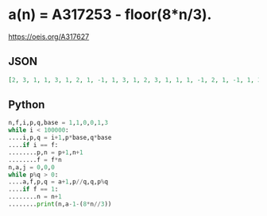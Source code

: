 # a\(n\) \= A317253 \- floor\(8\*n/3\)\.
https://oeis.org/A317627
## JSON
```JSON
[2, 3, 1, 1, 3, 1, 2, 1, -1, 1, 3, 1, 2, 3, 1, 1, 1, -1, 2, 1, -1, 1, 3, 1, 2, 3, 1, 1, 3, 1, 2, 1, -1, 1, 1, -1, 2, 3, 1, 1, 1, -1, 2, 1, -1, 1, 3, 1, 2, 3, 1, 1, 3, 1, 2, 1, -1, 1, 3, 1, 2, 3, 1, 1, 1, -1, 2, 1, -1, 1, 1, -1, 2, 3, 1, 1, 3, 1, 2]
```
## Python
```Python
n,f,i,p,q,base = 1,1,0,0,1,3
while i < 100000:
....i,p,q = i+1,p*base,q*base
....if i == f:
........p,n = p+1,n+1
........f = f*n
n,a,j = 0,0,0
while p%q > 0:
....a,f,p,q = a+1,p//q,q,p%q
....if f == 1:
........n = n+1
........print(n,a-1-(8*n//3))
```

